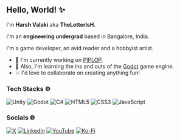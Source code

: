 ## Hello, World! ✨

I'm **Harsh Valaki** aka **TheLetterIsH**.

I'm an **engineering undergrad** based in Bangalore, India.

I'm a game developer, an avid reader and a hobbyist artist.

- 🔭 I'm currently working on [PIPLOP](https://github.com/TheLetterIsH/piplop).
- 🌱 Also, I'm learning the ins and outs of the [Godot](https://godotengine.org/) game engine.
- 💥 I'd love to collaborate on creating anything fun!

### Tech Stacks ⚙️

![Unity](https://img.shields.io/badge/Unity-DDDDDD?style=for-the-badge&logo=unity&logoColor=333333)
![Godot](https://img.shields.io/badge/Godot-478CBF?style=for-the-badge&logo=GodotEngine&logoColor=white)
![C#](https://img.shields.io/badge/C%23-793BD1?style=for-the-badge&logo=csharp&logoColor=white)
![HTML5](https://img.shields.io/badge/HTML5-E34F26?style=for-the-badge&logo=html5&logoColor=white)
![CSS3](https://img.shields.io/badge/CSS3-1572B6?style=for-the-badge&logo=css3&logoColor=white)
![JavaScript](https://img.shields.io/badge/JavaScript-F0DB4F?style=for-the-badge&logo=javascript&logoColor=323330)

### Socials 🌐

[![X](https://img.shields.io/badge/X-000000?style=for-the-badge&logo=x&logoColor=white)](https://twitter.com/_TheLetterIsH)
[![LinkedIn](https://img.shields.io/badge/LinkedIn-0077B5?style=for-the-badge&logo=linkedin&logoColor=white)](https://www.linkedin.com/in/harshvalaki/)
[![YouTube](https://img.shields.io/badge/YouTube-E63042?style=for-the-badge&logo=youtube&logoColor=white)](https://www.youtube.com/@TheLetterIsH)
[![Ko-Fi](https://img.shields.io/badge/Ko--fi-F16061?style=for-the-badge&logo=ko-fi&logoColor=white)](https://ko-fi.com/TheLetterIsH)
